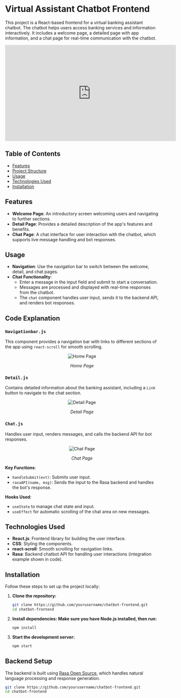 # Virtual Assistant Chatbot Frontend

This project is a React-based frontend for a virtual banking assistant chatbot. The chatbot helps users access banking services and information interactively. It includes a welcome page, a detailed page with app information, and a chat page for real-time communication with the chatbot.

<div align="center">
  <iframe width="560" height="315" src="https://youtu.be/K6prUbMt-_Q" 
  frameborder="0" allow="accelerometer; autoplay; clipboard-write; encrypted-media; gyroscope; picture-in-picture" 
  allowfullscreen></iframe>
</div>

## Table of Contents
- [Features](#features)
- [Project Structure](#project-structure)
- [Usage](#usage)
- [Technologies Used](#technologies-used)
- [Installation](#installation)

## Features
- **Welcome Page**: An introductory screen welcoming users and navigating to further sections.
- **Detail Page**: Provides a detailed description of the app's features and benefits.
- **Chat Page**: A chat interface for user interaction with the chatbot, which supports live message handling and bot responses.


## Usage
- **Navigation**: Use the navigation bar to switch between the welcome, detail, and chat pages.
- **Chat Functionality**:
  - Enter a message in the input field and submit to start a conversation.
  - Messages are processed and displayed with real-time responses from the chatbot.
  - The `chat` component handles user input, sends it to the backend API, and renders bot responses.

## Code Explanation

### `Navigationbar.js`
This component provides a navigation bar with links to different sections of the app using `react-scroll` for smooth scrolling.

<div align="center">
  <img src="https://github.com/user-attachments/assets/f3553aed-a111-4114-a6a1-30da48614b66" alt="Home Page">
  <p><em>Home Page</em></p>
</div>

### `Detail.js`
Contains detailed information about the banking assistant, including a `Link` button to navigate to the chat section.

<div align="center">
  <img src="https://github.com/user-attachments/assets/7d276f16-6369-45f1-9f12-63a116a198cc" alt="Detail Page">
  <p><em>Detail Page</em></p>
</div>

### `Chat.js`
Handles user input, renders messages, and calls the backend API for bot responses.

<div align="center">
  <img src="https://github.com/user-attachments/assets/5b377912-8ee9-4c1d-b3e6-21fcd7f3a136" alt="Chat Page">
  <p><em>Chat Page</em></p>
</div>

**Key Functions**:
- `handleSubmit(evt)`: Submits user input.
- `rasaAPI(name, msg)`: Sends the input to the Rasa backend and handles the bot's response.

**Hooks Used**:
- `useState` to manage chat state and input.
- `useEffect` for automatic scrolling of the chat area on new messages.


## Technologies Used
- **React.js**: Frontend library for building the user interface.
- **CSS**: Styling the components.
- **react-scroll**: Smooth scrolling for navigation links.
- **Rasa**: Backend chatbot API for handling user interactions (integration example shown in code).

## Installation
Follow these steps to set up the project locally:

1. **Clone the repository:**
   ```bash
   git clone https://github.com/yourusername/chatbot-frontend.git
   cd chatbot-frontend

2. **Install dependencies: Make sure you have Node.js installed, then run:**
   ```bash
   npm install

3. **Start the development server:**
   ```bash
   npm start

## Backend Setup
The backend is built using [Rasa Open Source](https://rasa.com/), which handles natural language processing and response generation.
   ```bash
   git clone https://github.com/yourusername/chatbot-frontend.git
   cd chatbot-frontend

